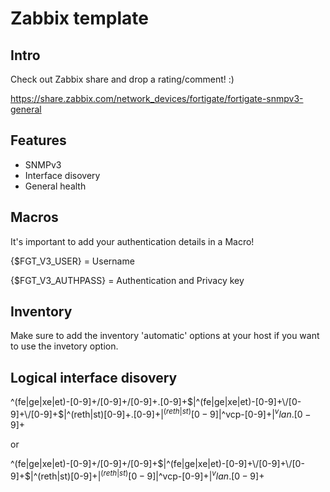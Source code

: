 Zabbix template
======

Intro
------
Check out Zabbix share and drop a rating/comment! :)

https://share.zabbix.com/network_devices/fortigate/fortigate-snmpv3-general


Features
------
- SNMPv3
- Interface disovery
- General health


Macros
------
It's important to add your authentication details in a Macro!

{$FGT_V3_USER} = Username

{$FGT_V3_AUTHPASS} = Authentication and Privacy key


Inventory
------
Make sure to add the inventory 'automatic' options at your host if you want to use the invetory option.

Logical interface disovery
------
^(fe|ge|xe|et)-[0-9]+\/[0-9]+\/[0-9]+\.[0-9]+$|^(fe|ge|xe|et)-[0-9]+\/[0-9]+\/[0-9]+$|^(reth|st)[0-9]+\.[0-9]+$|^(reth|st)[0-9]$|^vcp-[0-9]+$|^vlan.[0-9]+$

or

^(fe|ge|xe|et)-[0-9]+\/[0-9]+\/[0-9]+$|^(fe|ge|xe|et)-[0-9]+\/[0-9]+\/[0-9]+$|^(reth|st)[0-9]+$|^(reth|st)[0-9]$|^vcp-[0-9]+$|^vlan.[0-9]+$
